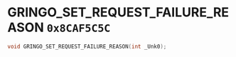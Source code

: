 # GRINGO_SET_REQUEST_FAILURE_REASON `0x8CAF5C5C`

```cpp
void GRINGO_SET_REQUEST_FAILURE_REASON(int _Unk0);
```